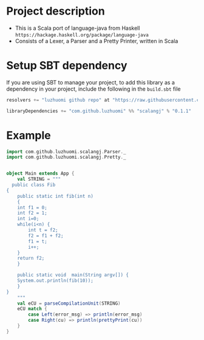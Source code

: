 # Project description 

* This is a Scala port of language-java from Haskell `https://hackage.haskell.org/package/language-java`
* Consists of a Lexer, a Parser and a Pretty Printer, written in Scala


# Setup SBT dependency
If you are using SBT to manage your project, to add this library as a dependency in  your  project, include the following in the  `build.sbt` file

```sbt
resolvers += "luzhuomi github repo" at "https://raw.githubusercontent.com/luzhuomi/mavenrepo/master/"

libraryDependencies += "com.github.luzhuomi" %% "scalangj" % "0.1.1"  
```

# Example 

```scala
import com.github.luzhuomi.scalangj.Parser._
import com.github.luzhuomi.scalangj.Pretty._


object Main extends App {
    val STRING = """
  public class Fib
{
    public static int fib(int n)
    {
	int f1 = 0;
	int f2 = 1;
	int i=0;
	while(i<n) {
	    int t = f2;
	    f2 = f1 + f2;
	    f1 = t;
	    i++;
	}
	return f2;
    }

    public static void  main(String argv[]) {
	System.out.println(fib(10));
    }
}
    """
    val eCU = parseCompilationUnit(STRING)
    eCU match {
        case Left(error_msg) => println(error_msg)
        case Right(cu) => println(prettyPrint(cu)) 
    }
}
```



